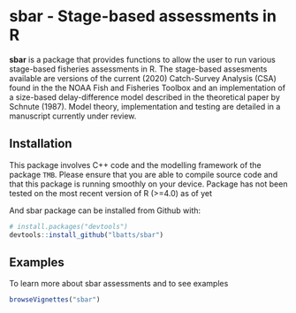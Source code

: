
<!-- README.md is generated from README.Rmd. Please edit that file -->

# sbar - Stage-based assessments in R

<!-- badges: start -->
<!-- badges: end -->

**sbar** is a package that provides functions to allow the user to run
various stage-based fisheries assessments in R. The stage-based
assesments available are versions of the current (2020) Catch-Survey
Analysis (CSA) found in the the NOAA Fish and Fisheries Toolbox and an
implementation of a size-based delay-difference model described in the
theoretical paper by Schnute (1987). Model theory, implementation and
testing are detailed in a manuscript currently under review.

## Installation

This package involves C++ code and the modelling framework of the
package `TMB`. Please ensure that you are able to compile source code
and that this package is running smoothly on your device. Package has
not been tested on the most recent version of R (&gt;=4.0) as of yet

And sbar package can be installed from Github with:

``` r
# install.packages("devtools")
devtools::install_github("lbatts/sbar")
```

## Examples

To learn more about sbar assessments and to see examples

``` r
browseVignettes("sbar")
```
